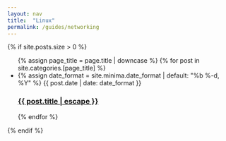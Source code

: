 ```yaml
---
layout: nav
title:  "Linux"
permalink: /guides/networking
---
```


{% if site.posts.size > 0 %}
<ul class="post-list">
  {% assign page_title = page.title | downcase %}
  {% for post in site.categories.[page_title] %}
	<li>
	  {% assign date_format = site.minima.date_format | default: "%b %-d, %Y" %}
	  <span class="post-meta">{{ post.date | date: date_format }}</span>
	  <h3>
		<a class="post-link" href="{{ post.url | relative_url }}">
		  {{ post.title | escape }}
		</a>
	  </h3>
	</li>
  {% endfor %}
</ul>
{% endif %}
